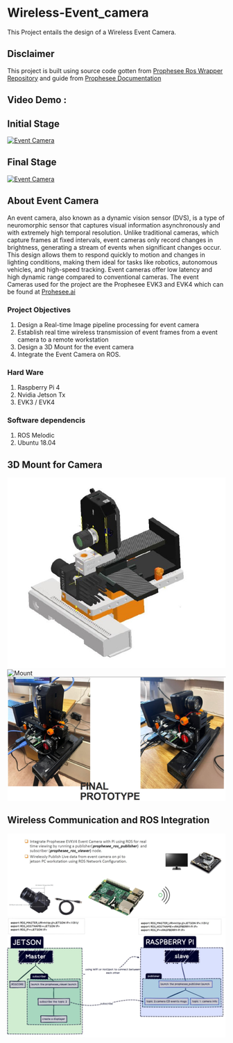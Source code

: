 # Wireless-Event_camera
This Project entails the design of a Wireless Event Camera. 
## Disclaimer
This project is built using source code gotten from
[Prophesee Ros Wrapper Repository](https://github.com/prophesee-ai/prophesee_ros_wrapper) and guide from [Prophesee Documentation](https://docs.prophesee.ai/stable/index.html)
## Video Demo :
## Initial Stage 

[![Event Camera](https://img.youtube.com/vi/GXWf6FFlcoc/0.jpg)](https://www.youtube.com/watch?v=GXWf6FFlcoc)

## Final Stage

[![Event Camera](https://img.youtube.com/vi/MkHgZYlNgjk/0.jpg)](https://www.youtube.com/shorts/MkHgZYlNgjk)

## About Event Camera
An event camera, also known as a dynamic vision sensor (DVS), is a type of neuromorphic sensor that captures visual information asynchronously and with extremely high temporal resolution. Unlike traditional cameras, which capture frames at fixed intervals, event cameras only record changes in brightness, generating a stream of events when significant changes occur. This design allows them to respond quickly to motion and changes in lighting conditions, making them ideal for tasks like robotics, autonomous vehicles, and high-speed tracking. Event cameras offer low latency and high dynamic range compared to conventional cameras.
The event Cameras used for the project are the Prophesee EVK3 and EVK4 which can be found at [Prohesee.ai](https://www.prophesee.ai/event-based-evaluation-kits/) 

### Project Objectives
1. Design a Real-time Image pipeline processing  for event camera
2. Establish real time wireless transmission of event frames from a event camera to a remote workstation
3. Design a 3D Mount for the event camera
4. Integrate the Event Camera on ROS.

### Hard Ware 
1. Raspberry Pi 4
2. Nvidia Jetson Tx
3. EVK3 / EVK4

### Software dependencis
1. ROS Melodic
2. Ubuntu 18.04

## 3D Mount for Camera
![3D mount](images/assembly_card.jpg) 
![Mount](images/assembly.jpg)
![prototype](images/prot.jpg)

## Wireless Communication and ROS Integration
![ros](images/arch.jpg)
![rps_ip](images/ros_ip.jpg)









